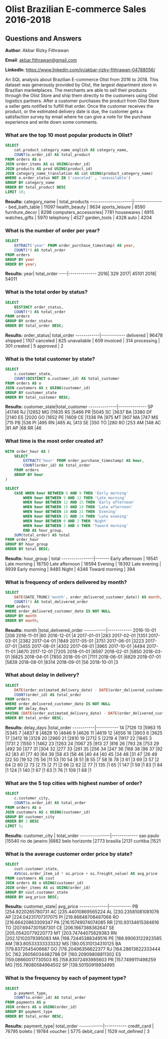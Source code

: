 
# Olist Brazilian E-commerce Sales 2016-2018
## Questions and Answers

**Author**: Akbar Rizky Fithrawan

**Email**: akbar.fithrawan@gmail.com

**LinkedIn**: https://www.linkedin.com/in/akbar-rizky-fithrawan-04788056/

An SQL analysis about Brazilian E-commerce Olist from 2016 to 2018. This dataset was generously provided by Olist, the largest department store in Brazilian marketplaces.
The merchants are able to sell their products through the Olist Store and ship them directly to the customers using Olist logistics partners. After a customer purchases the product from Olist Store a seller gets notified to fulfill that order. Once the customer receives the product, or the estimated delivery date is due, the customer gets a satisfaction survey by email where he can give a note for the purchase experience and write down some comments.


### What are the top 10 most popular products in Olist?

````sql
SELECT 
	cat.product_category_name_english AS category_name,
	COUNT(o.order_id) AS total_product
FROM orders AS o
JOIN order_items AS oi USING(order_id)
JOIN products AS prod USING(product_id)
JOIN category_name_translation AS cat USING(product_category_name)
WHERE o.order_status NOT IN ('canceled' , 'unavailable')
GROUP BY category_name
ORDER BY total_product DESC
LIMIT 10;
````
**Results:**
category_name        | total_products
---------------------|---------------
bed_bath_table       | 11097
health_beauty        | 9634
sports_leisure       | 8590
furniture_decor      | 8298
computers_accessories| 7781
housewares           | 6915
watches_gifts        | 5970
telephony            | 4527
garden_tools         | 4328
auto                 | 4204

### What is the number of order per year?
````sql
SELECT 
	EXTRACT('year' FROM order_purchase_timestamp) AS year,
	COUNT(*) AS total_order
FROM orders
GROUP BY year
ORDER BY year;
````
**Results:**
year|	total_order
----|--------------
2016|	329
2017|	45101
2018|	54011

### What is the total order by status?
````sql
SELECT 
	DISTINCT order_status,
	COUNT(*) AS total_order
FROM orders
GROUP BY order_status
ORDER BY total_order DESC;
````
**Results:**
order_status| total_order
------------|------------
delivered   | 96478
shipped     | 1107
canceled    | 625
unavailable | 609
invoiced    | 314
processing  | 301
created     | 5
approved    | 2

### What is the total customer by state?
````sql
SELECT 
	c.customer_state,
	COUNT(DISTINCT o.customer_id) AS total_customer
FROM orders AS o
JOIN customers AS c USING(customer_id)
GROUP BY customer_state
ORDER BY total_customer DESC;
````
**Results:**
customer_state|total_customer
--------------|--------------
SP            |41746
RJ            |12852
MG            |11635
RS            |5466
PR            |5045
SC            |3637
BA            |3380
DF            |2140
ES            |2020
GO            |1652
PE            |1609
CE            |1336
PA            |975
MT            |907
MA            |747
MS            |715
PB            |536
PI            |495
RN            |485
AL            |413
SE            |350
TO            |280
RO            |253
AM            |148
AC            |81
AP            |68
RR            |46

### What time is the most order created at?
````sql
WITH order_hour AS (
	SELECT 
		EXTRACT('hour' FROM order_purchase_timestamp) AS hour,
		COUNT(order_id) AS total_order
	FROM orders
	GROUP BY hour
)

SELECT
	CASE WHEN hour BETWEEN 6 AND 9 THEN 'Early morning'
		WHEN hour BETWEEN 9 AND 12 THEN 'Late morning'
		WHEN hour BETWEEN 12 AND 15 THEN 'Early afternoon'
		WHEN hour BETWEEN 15 AND 18 THEN 'Late afternoon'
		WHEN hour BETWEEN 18 AND 21 THEN 'Evening'
		WHEN hour BETWEEN 21 AND 24 THEN 'Late evening'
		WHEN hour BETWEEN 0 AND 3 THEN 'Night'
		WHEN hour BETWEEN 3 AND 6 THEN 'Toward morning'
		END AS hour_group,
	SUM(total_order) AS total
FROM order_hour
GROUP BY hour_group
ORDER BY total DESC;
````
**Results:**
hour_group      | total
----------------|-------
Early afternoon | 19541
Late morning    | 18750
Late afternoon  | 18594
Evening         | 18392
Late evening    | 9939
Early morning   | 9485
Night           | 4346
Toward morning  | 394

### What is frequency of orders delivered by month?
````sql
SELECT 
	DATE(DATE_TRUNC('month', order_delivered_customer_date)) AS month,
	COUNT(*) AS total_delivered_order
FROM orders
WHERE order_delivered_customer_date IS NOT NULL
GROUP BY month
ORDER BY month;
````
**Results:**
month      |total_delivered_order
-----------|------------
2016-10-01 |208
2016-11-01 |60
2016-12-01 |4
2017-01-01 |283
2017-02-01 |1351
2017-03-01 |2382
2017-04-01 |1849
2017-05-01 |3751
2017-06-01 |3223
2017-07-01 |3455
2017-08-01 |4302
2017-09-01 |3965
2017-10-01 |4494
2017-11-01 |4670
2017-12-01 |7205
2018-01-01 |6597
2018-02-01 |5850
2018-03-01 |6825
2018-04-01 |7850
2018-05-01 |7111
2018-06-01 |6829
2018-07-01 |5839
2018-08-01 |8314
2018-09-01 |56
2018-10-01 |3

### What about delay in delivery?
````sql
SELECT 
	DATE(order_estimated_delivery_date) - DATE(order_delivered_customer_date) AS delay_days,
	COUNT(order_id) AS total_order
FROM orders
WHERE order_delivered_customer_date IS NOT NULL
GROUP BY delay_days
HAVING (DATE(order_estimated_delivery_date) - DATE(order_delivered_customer_date)) > 0
ORDER BY total_order DESC;
````
**Results:**
delay_days |total_order
-----------|-----------
14	|7126
13	|5963
15	|5345
7	|4837
8	|4828
10	|4646
9	|4626
11	|4619
12	|4556
16	|3903
6	|3625
17	|3412
18	|3128
20	|2960
21	|2810
19	|2712
5	|2219
4	|1917
22	|1845
3	|1731
2	|1550
1	|1462
23	|1263
24	|1067
25	|913
27	|816
26	|793
28	|753
29	|492
30	|377
31	|304
32	|277
33	|261
35	|256
34	|247
36	|168
38	|96
37	|92
42	|83
41	|77
40	|64
39	|58
43	|56
46	|40
44	|40
45	|34
48	|31
47	|26
49	|22
50	|19
52	|15
56	|11
53	|10
54	|8
51	|8
55	|7
58	|6
78	|3
61	|3
69	|3
57	|2
64	|2
60	|2
73	|2
75	|2
71	|2
66	|2
62	|2
77	|1
135	|1
65	|1
147	|1
59	|1
83	|1
84	|1
124	|1
140	|1
67	|1
63	|1
76	|1
109	|1
68	|1

### What are the 5 top cities with highest number of order?
````sql
SELECT 
	c.customer_city,
	COUNT(o.order_id) AS total_order
FROM orders AS o
JOIN customers AS c USING(customer_id)
GROUP BY customer_city
ORDER BY 2 DESC
LIMIT 5;
````
**Results:**
customer_city  | total_order
---------------|-------------
sao paulo      |15540
rio de janeiro |6882
belo horizonte |2773
brasilia       |2131
curitiba       |1521

### What is the average customer order price by state?
````sql
SELECT 
	cust.customer_state,
	AVG(oi.order_item_id * oi.price + oi.freight_value) AS avg_price
FROM customers AS cust
JOIN orders AS o USING(customer_id)
JOIN order_items AS oi USING(order_id)
GROUP BY cust.customer_state
ORDER BY avg_price DESC;
````

**Results:**
customer_state| avg_price
--------------|-----------
PB            |254.9220265780731
AC	      |235.44010869565224
AL	      |230.23581081081076
AP	      |224.04231707317075
PI	      |219.86848708487068
RO	      |216.66420863309347
PA	      |216.15749074074085
RR	      |210.93134615384616
TO	      |207.6947301587301
CE	      |206.1667388362647
SE	      |205.05420779220773
MT	      |203.74744075829383
RN	      |202.12102079395083
MA	      |198.72445388349516
PE	      |188.99063122923585
AM	      |183.80533333333332
MS	      |180.05310134310125
BA	      |179.8372545406687
GO	      |178.20496356622377
RJ	      |164.28613622333444
SC	      |162.26056034482798
DF	      |160.20909808811302
ES	      |159.08660017730503
RS	      |158.83072493985603
PR	      |157.7499111498259
MG	      |155.78080584964502
SP	      |139.50150919934995

### What is the frequency by each of payment type?
````sql
SELECT 
	p.payment_type,
	COUNT(o.order_id) AS total_order
FROM payments AS p
JOIN orders AS o USING(order_id)
GROUP BY payment_type
ORDER BY total_order DESC;
````
**Results:**
payment_type| total_order
------------|-----------
credit_card | 76795
boleto      | 19784
voucher     | 5775
debit_card  | 1529
not_defined | 3



